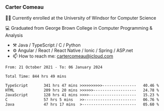 ### Carter Comeau

🙋‍♂️ Currently enrolled at the University of Windsor for Computer Science

💻 Graduated from George Brown College in Computer Programming & Analysis

- ⚒️ Java / TypeScript / C / Python
- ⚙️ Angular / React / React Native / Ionic / Spring / ASP.net
- 📫 How to reach me: cartercomeau@icloud.com

<!--START_SECTION:waka-->

```txt
From: 21 October 2021 - To: 06 January 2024

Total Time: 844 hrs 49 mins

TypeScript       341 hrs 47 mins >>>>>>>>>>---------------   40.46 %
HTML             209 hrs 20 mins >>>>>>-------------------   24.78 %
JavaScript       128 hrs 41 mins >>>>---------------------   15.23 %
C                57 hrs 5 mins   >>-----------------------   06.76 %
Java             47 hrs 17 mins  >------------------------   05.60 %
```

<!--END_SECTION:waka-->
